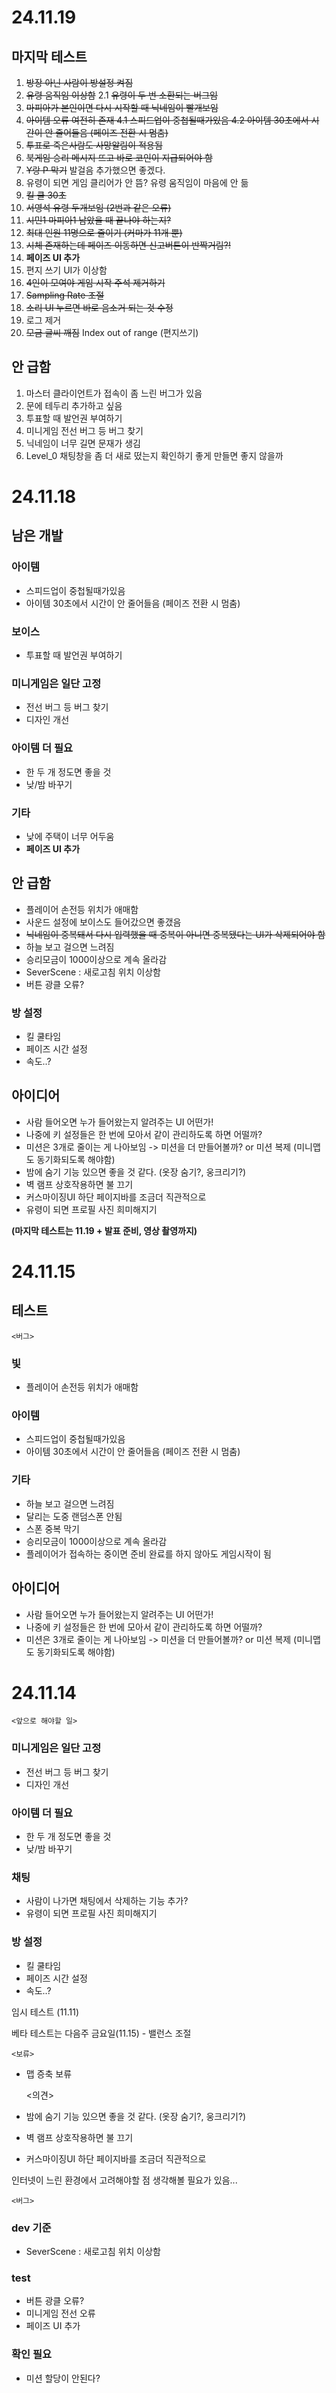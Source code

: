 # 24.11.19
## 마지막 테스트
1. ~~방장 아닌 사람이 방설정 켜짐~~
2. ~~유령 움직임 이상함~~
	2.1 ~~유령이 두 번 소환되는 버그임~~
3. ~~마피아가 본인이면 다시 시작할 때 닉네임이 빨개보임~~
4. ~~아이템 오류 여전히 존재
	4.1 스피드업이 중첩될때가있음
	4.2 아이템 30초에서 시간이 안 줄어들음 (페이즈 전환 시 멈춤)~~
5. ~~투표로 죽은사람도 사망알림이 적용됨~~
6. ~~북게임 승리 메시지 뜨고 바로 코인이 지급되어야 함~~
7. ~~Y랑 P 막기~~
발걸음 추가했으면 좋겠다.
8. 유령이 되면 게임 클리어가 안 뜸?
유령 움직임이 마음에 안 듦 
9. ~~킬 쿨 30초~~
10. ~~서영석 유령 두개보임 (2번과 같은 오류)~~	
11. ~~시민1 마피아1 남았을 때 끝나야 하는지?~~
12. ~~최대 인원 11명으로 줄이기 (커마가 11개 뿐)~~
13. ~~시체 존재하는데 페이즈 이동하면 신고버튼이 반짝거림?!~~
14. **페이즈 UI 추가**
15. 편지 쓰기 UI가 이상함
16. ~~4인이 모여야 게임 시작 주석 제거하기~~
17. ~~Sampling Rate 조절~~
18. ~~소리 UI 누르면 바로 음소거 되는 것 수정~~
19. 로그 제거
20. ~~모금 글씨 깨짐~~
Index out of range (편지쓰기)

## 안 급함
1. 마스터 클라이언트가 접속이 좀 느린 버그가 있음
2. 문에 테두리 추가하고 싶음
3. 투표할 때 발언권 부여하기
4. 미니게임 전선 버그 등 버그 찾기
5. 닉네임이 너무 길면 문재가 생김
6. Level_0 채팅창을 좀 더 새로 떴는지 확인하기 좋게 만들면 좋지 않을까

# 24.11.18
## 남은 개발
### 아이템
- 스피드업이 중첩될때가있음
- 아이템 30초에서 시간이 안 줄어들음 (페이즈 전환 시 멈춤)

### 보이스
- 투표할 때 발언권 부여하기

### 미니게임은 일단 고정
- 전선 버그 등 버그 찾기
- 디자인 개선

### 아이템 더 필요
- 한 두 개 정도면 좋을 것
- 낮/밤 바꾸기

### 기타
- 낮에 주택이 너무 어두움
- **페이즈 UI 추가**

## 안 급함
- 플레이어 손전등 위치가 애매함
- 사운드 설정에 보이스도 들어갔으면 좋갰음
- ~~닉네임이 중복돼서 다시 입력했을 때 중복이 아니면 중복됐다는 UI가 삭제되어야 함~~
- 하늘 보고 걸으면 느려짐
- 승리모금이 1000이상으로 계속 올라감
- SeverScene : 새로고침 위치 이상함
- 버튼 광클 오류?

### 방 설정
- 킬 쿨타임
- 페이즈 시간 설정
- 속도..?

## 아이디어
- 사람 들어오면 누가 들어왔는지 알려주는 UI 어떤가!
- 나중에 키 설정들은 한 번에 모아서 같이 관리하도록 하면 어떨까?
- 미션은 3개로 줄이는 게 나아보임 -> 미션을 더 만들어볼까? or 미션 복제 (미니맵도 동기화되도록 해야함)
- 밤에 숨기 기능 있으면 좋을 것 같다. (옷장 숨기?, 웅크리기?)
- 벽 램프 상호작용하면 불 끄기
- 커스마이징UI 하단 페이지바를 조금더 직관적으로
- 유령이 되면 프로필 사진 희미해지기

**(마지막 테스트는 11.19 + 발표 준비, 영상 촬영까지)**

# 24.11.15
## 테스트
	<버그>

### 빛
- 플레이어 손전등 위치가 애매함

### 아이템
- 스피드업이 중첩될때가있음
- 아이템 30초에서 시간이 안 줄어들음 (페이즈 전환 시 멈춤)

### 기타
- 하늘 보고 걸으면 느려짐
- 달리는 도중 랜덤스폰 안됨
- 스폰 중복 막기
- 승리모금이 1000이상으로 계속 올라감
- 플레이어가 접속하는 중이면 준비 완료를 하지 않아도 게임시작이 됨

## 아이디어
- 사람 들어오면 누가 들어왔는지 알려주는 UI 어떤가!
- 나중에 키 설정들은 한 번에 모아서 같이 관리하도록 하면 어떨까?
- 미션은 3개로 줄이는 게 나아보임 -> 미션을 더 만들어볼까? or 미션 복제 (미니맵도 동기화되도록 해야함)

# 24.11.14

	<앞으로 해야할 일>
### 미니게임은 일단 고정
- 전선 버그 등 버그 찾기
- 디자인 개선

### 아이템 더 필요
- 한 두 개 정도면 좋을 것
- 낮/밤 바꾸기

### 채팅
- 사람이 나가면 채팅에서 삭제하는 기능 추가?
- 유령이 되면 프로필 사진 희미해지기

### 방 설정
- 킬 쿨타임
- 페이즈 시간 설정
- 속도..?

임시 테스트 (11.11)

베타 테스트는 다음주 금요일(11.15) - 밸런스 조절

	<보류>
- 맵 증축 보류

	<의견>
- 밤에 숨기 기능 있으면 좋을 것 같다. (옷장 숨기?, 웅크리기?)
- 벽 램프 상호작용하면 불 끄기
- 커스마이징UI 하단 페이지바를 조금더 직관적으로

인터넷이 느린 환경에서 고려해야할 점 생각해볼 필요가 있음...

	<버그>
### dev 기준
- SeverScene : 새로고침 위치 이상함

### test
- 버튼 광클 오류?
- 미니게임 전선 오류
- 페이즈 UI 추가

### 확인 필요
- 미션 할당이 안된다?
